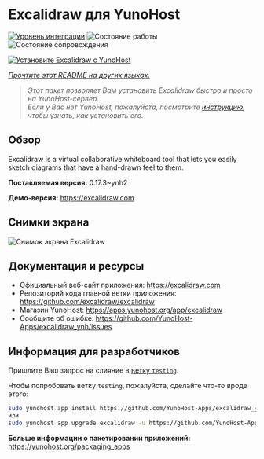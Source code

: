 <!--
Важно: этот README был автоматически сгенерирован <https://github.com/YunoHost/apps/tree/master/tools/readme_generator>
Он НЕ ДОЛЖЕН редактироваться вручную.
-->

# Excalidraw для YunoHost

[![Уровень интеграции](https://apps.yunohost.org/badge/integration/excalidraw)](https://ci-apps.yunohost.org/ci/apps/excalidraw/)
![Состояние работы](https://apps.yunohost.org/badge/state/excalidraw)
![Состояние сопровождения](https://apps.yunohost.org/badge/maintained/excalidraw)

[![Установите Excalidraw с YunoHost](https://install-app.yunohost.org/install-with-yunohost.svg)](https://install-app.yunohost.org/?app=excalidraw)

*[Прочтите этот README на других языках.](./ALL_README.md)*

> *Этот пакет позволяет Вам установить Excalidraw быстро и просто на YunoHost-сервер.*  
> *Если у Вас нет YunoHost, пожалуйста, посмотрите [инструкцию](https://yunohost.org/install), чтобы узнать, как установить его.*

## Обзор

Excalidraw is a virtual collaborative whiteboard tool that lets you easily sketch diagrams that have a hand-drawn feel to them.


**Поставляемая версия:** 0.17.3~ynh2

**Демо-версия:** <https://excalidraw.com>

## Снимки экрана

![Снимок экрана Excalidraw](./doc/screenshots/screenshot.png)

## Документация и ресурсы

- Официальный веб-сайт приложения: <https://excalidraw.com>
- Репозиторий кода главной ветки приложения: <https://github.com/excalidraw/excalidraw>
- Магазин YunoHost: <https://apps.yunohost.org/app/excalidraw>
- Сообщите об ошибке: <https://github.com/YunoHost-Apps/excalidraw_ynh/issues>

## Информация для разработчиков

Пришлите Ваш запрос на слияние в [ветку `testing`](https://github.com/YunoHost-Apps/excalidraw_ynh/tree/testing).

Чтобы попробовать ветку `testing`, пожалуйста, сделайте что-то вроде этого:

```bash
sudo yunohost app install https://github.com/YunoHost-Apps/excalidraw_ynh/tree/testing --debug
или
sudo yunohost app upgrade excalidraw -u https://github.com/YunoHost-Apps/excalidraw_ynh/tree/testing --debug
```

**Больше информации о пакетировании приложений:** <https://yunohost.org/packaging_apps>
